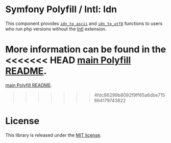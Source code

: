 Symfony Polyfill / Intl: Idn
============================

This component provides [`idn_to_ascii`](https://php.net/idn-to-ascii) and [`idn_to_utf8`](https://php.net/idn-to-utf8) functions to users who run php versions without the [Intl](https://php.net/intl) extension.

More information can be found in the
<<<<<<< HEAD
[main Polyfill README](https://github.com/symfony/polyfill/blob/main/README.md).
=======
[main Polyfill README](https://github.com/symfony/polyfill/blob/master/README.md).
>>>>>>> 4fdc86299b8092f9ff65a6dbe715664179743822

License
=======

This library is released under the [MIT license](LICENSE).
